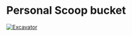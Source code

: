 # Personal Scoop bucket

[![Excavator](https://github.com/ava1ar/ava1ar-scoop-bucket/actions/workflows/excavator.yml/badge.svg)](https://github.com/ava1ar/ava1ar-scoop-bucket/actions/workflows/excavator.yml)
